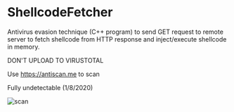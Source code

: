 # ShellcodeFetcher

Antivirus evasion technique (C++ program) to send GET request to remote server to fetch shellcode from HTTP response and inject/execute shellcode in memory.

DON'T UPLOAD TO VIRUSTOTAL

Use https://antiscan.me to scan

Fully undetectable (1/8/2020)

![scan](https://user-images.githubusercontent.com/51238001/71965247-3be88a00-31f7-11ea-9811-611a4975539e.png)

